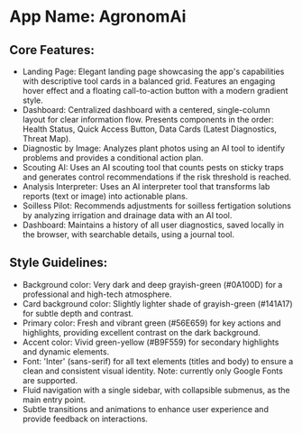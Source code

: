 # **App Name**: AgronomAi

## Core Features:

- Landing Page: Elegant landing page showcasing the app's capabilities with descriptive tool cards in a balanced grid. Features an engaging hover effect and a floating call-to-action button with a modern gradient style.
- Dashboard: Centralized dashboard with a centered, single-column layout for clear information flow. Presents components in the order: Health Status, Quick Access Button, Data Cards (Latest Diagnostics, Threat Map).
- Diagnostic by Image: Analyzes plant photos using an AI tool to identify problems and provides a conditional action plan.
- Scouting AI: Uses an AI scouting tool that counts pests on sticky traps and generates control recommendations if the risk threshold is reached.
- Analysis Interpreter: Uses an AI interpreter tool that transforms lab reports (text or image) into actionable plans.
- Soilless Pilot: Recommends adjustments for soilless fertigation solutions by analyzing irrigation and drainage data with an AI tool.
- Dashboard: Maintains a history of all user diagnostics, saved locally in the browser, with searchable details, using a journal tool.

## Style Guidelines:

- Background color: Very dark and deep grayish-green (#0A100D) for a professional and high-tech atmosphere.
- Card background color: Slightly lighter shade of grayish-green (#141A17) for subtle depth and contrast.
- Primary color: Fresh and vibrant green (#56E659) for key actions and highlights, providing excellent contrast on the dark background.
- Accent color: Vivid green-yellow (#B9F559) for secondary highlights and dynamic elements.
- Font: 'Inter' (sans-serif) for all text elements (titles and body) to ensure a clean and consistent visual identity. Note: currently only Google Fonts are supported.
- Fluid navigation with a single sidebar, with collapsible submenus, as the main entry point.
- Subtle transitions and animations to enhance user experience and provide feedback on interactions.